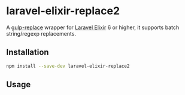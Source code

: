 # laravel-elixir-replace2

A [gulp-replace][] wrapper for [Laravel Elixir][elixir] 6 or higher, it supports batch string/regexp replacements.

## Installation

```sh
npm install --save-dev laravel-elixir-replace2
```

## Usage


[gulp-replace]: https://www.npmjs.com/package/gulp-replace
[elixir]: http://laraveldoc.com/docs/elixir
